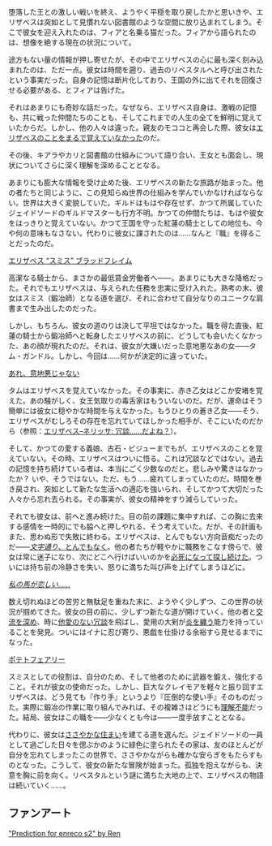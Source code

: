<!-- title: エリザベス・ローズ・ブラッドフレイム -->
<!-- status: 生存 -->

堕落した王との激しい戦いを終え、ようやく平穏を取り戻したかと思いきや、エリザベスは突如として見慣れない図書館のような空間に放り込まれてしまう。そこで彼女を迎え入れたのは、フィアと名乗る猫だった。フィアから語られたのは、想像を絶する現在の状況について。

途方もない量の情報が押し寄せたが、その中でエリザベスの心に最も深く刻み込まれたのは、ただ一点。彼女は時間を遡り、過去のリベスタルへと呼び出されたという事実だった。自身の記憶は断片化しており、王国の外に出てそれを回復させる必要がある、とフィアは告げた。

それはあまりにも奇妙な話だった。なぜなら、エリザベス自身は、激戦の記憶も、共に戦った仲間たちのことも、そしてこれまでの人生の全てを鮮明に覚えていたからだ。しかし、他の人々は違った。親友のモココと再会した際、彼女は[エリザベスのことをまるで覚えていなかった](https://www.youtube.com/live/2toZfafpyW8?si=7Td3cbuPPDJkx27&t=606)のだ。

その後、キアラやカリと図書館の仕組みについて語り合い、王女とも面会し、現状についてさらに深く理解を深めることとなる。

あまりにも膨大な情報を受け止めた後、エリザベスの新たな旅路が始まった。他の者たちと同じように、この見知らぬ世界の仕組みを学んでいかなければならない。世界は大きく変貌していた。ギルドはもはや存在せず、かつて所属していたジェイドソードのギルドマスターも行方不明。かつての仲間たちは、もはや彼女をはっきりと覚えていない。かつて王国を守った紅蓮の騎士としての地位も、今や何の意味もなさない。代わりに彼女に課されたのは……なんと『職』を得ることだったのだ。

[エリザベス “スミス” ブラッドフレイム](#embed:https://www.youtube.com/live/2toZfafpyW8?si=NAyI0H-VdaVYmt1i&t=1901)

高潔なる騎士から、まさかの最低賃金労働者へ――。あまりにも大きな降格だった。それでもエリザベスは、与えられた任務を忠実に受け入れた。熟考の末、彼女はスミス（鍛冶師）となる道を選び、それに合わせて自分なりのユニークな肩書まで生み出したのだった。

しかし、もちろん、彼女の道のりは決して平坦ではなかった。職を得た直後、紅蓮の騎士から鍛冶師へと転身したエリザベスの前に、どうしても会いたくなかった、あの顔が現れたのだ。それは、彼女が大嫌いだった意地悪なあの女――タム・ガンドル。しかし、今回は……何かが決定的に違っていた。

[あれ、意地悪じゃない](#embed:https://www.youtube.com/live/2toZfafpyW8?si=cub9RWxGvm1oH9sK&t=2105)

タムはエリザベスを覚えていなかった。その事実に、赤き乙女はどこか安堵を覚えた。あの騒がしく、女王気取りの毒舌家はもういないのだ。だが、運命はそう簡単には彼女に穏やかな時間を与えなかった。もうひとりの蒼き乙女――そう、エリザベスがむしろその存在を忘れていてほしかった相手が、そこにいたのだから（参照：[エリザベス–ネリッサ: 冗談……だよね？](#edge:liz-nerissa)）。

そして、かつての愛する義娘、古石・ビジューまでもが、エリザベスのことを覚えていない。その時、エリザベスはついに悟る。これは冗談などではない。過去の記憶を持ち続けている者は、本当にごく少数なのだと。悲しみや驚きはなかったか？ いや、そうではない。ただ、もう……疲れてしまっていたのだ。時間を巻き戻され、突如として新たな生活への適応を強いられ、そしてかつて大切だった人々から忘れ去られる。その事実が、彼女の精神をすり減らしていった。

それでも彼女は、前へと進み続けた。目の前の課題に集中すれば、この胸に去来する感情を一時的にでも脇へと押しやれる、そう考えていた。だが、その計画もまた、思わぬ形で失敗に終わる。エリザベスは、とんでもない方向音痴だったのだ――[_文字通り_、とんでもなく](https://www.youtube.com/live/2toZfafpyW8?si=y_o1ps5Fsgg5Gp0T&t=2561)。他の者たちが軽やかに職務をこなす傍らで、彼女は常に迷子になり、次にどこへ行けばいいのかを[必死になって探し続けた](https://www.youtube.com/live/2toZfafpyW8?si=k7qXNc2nNN22aSHQ&t=3331)。ついには持ち前の冷静さを失い、怒りに満ちた叫び声を上げてしまうほどに。

[_私の馬が恋しい……_](#embed:https://www.youtube.com/live/2toZfafpyW8?si=PnLljHdIk11Y8jBm&t=3454)

数え切れぬほどの苦労と無駄足を重ねた末に、ようやく少しずつ、この世界の状況が掴めてきた。彼女の目の前に、少しずつ新たな道が開けていく。他の者と[交流を深め](https://www.youtube.com/live/2toZfafpyW8?si=ECQ3WNgCsEOouRSU&t=4018)、時に[他愛のない冗談](https://www.youtube.com/live/2toZfafpyW8?si=HRKqbzfBMQze3nLm&t=4666)を飛ばし、愛用の大剣が[炎を纏う](https://www.youtube.com/live/2toZfafpyW8?si=rj1mAKCPPbUAYG2p&t=4782)能力を持っていることを発見。ついにはイナに忍び寄り、悪戯を仕掛ける余裕すら見せるまでになった。

[ポテトフェアリー](#embed:https://www.youtube.com/live/2toZfafpyW8?si=R8Vy2HffirjAtLMt&t=6674)

スミスとしての役割は、自分のため、そして他者のために武器を鍛え、強化すること。それが彼女の使命だった。しかし、巨大なクレイモアを軽々と振り回すエリザベスは、どう見ても『作り手』というより『圧倒的な使い手』そのものだった。実際に鍛冶の作業に取り組んでみれば、その複雑さはどうにも[理解不能](https://www.youtube.com/live/2toZfafpyW8?si=sigydwBMx8Bvvkd-&t=7247)だった。結局、彼女はこの職を――少なくとも今は――一度手放すこととなる。

代わりに、彼女は[ささやかな住まい](https://www.youtube.com/live/2toZfafpyW8?si=HlRR5c81lqUhhU2P&t=10915)を建てる道を選んだ。ジェイドソードの一員として過ごした日々を偲ぶかのように緑色に塗られたその家は、友のほとんどが自分を忘れてしまったこの世界で、ささやかながらも確かな安らぎをもたらすものとなった。こうして、彼女の新たな冒険が始まった。孤独を抱えながらも、決意を胸に前を向く。リベスタルという謎に満ちた大地の上で、エリザベスの物語は続いていく……。

## ファンアート

["Prediction for enreco s2" by Ren](https://x.com/RenShifter/status/1902036192822247870)
